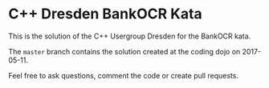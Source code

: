 # C++ Dresden BankOCR Kata

This is the solution of the C++ Usergroup Dresden for the BankOCR kata.

The `master` branch contains the solution created at the coding dojo on 2017-05-11.

Feel free to ask questions, comment the code or create pull requests.
